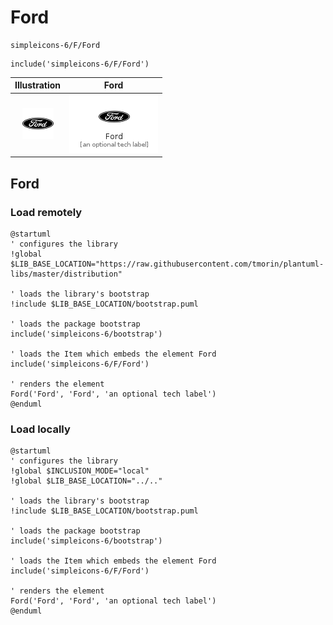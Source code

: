 # Ford


```text
simpleicons-6/F/Ford
```

```text
include('simpleicons-6/F/Ford')
```



| Illustration | Ford |
| :---: | :---: |
| ![illustration for Illustration](../../simpleicons-6/F/Ford.png) | ![illustration for Ford](../../simpleicons-6/F/Ford.Local.png) |




## Ford

### Load remotely
```plantuml
@startuml
' configures the library
!global $LIB_BASE_LOCATION="https://raw.githubusercontent.com/tmorin/plantuml-libs/master/distribution"

' loads the library's bootstrap
!include $LIB_BASE_LOCATION/bootstrap.puml

' loads the package bootstrap
include('simpleicons-6/bootstrap')

' loads the Item which embeds the element Ford
include('simpleicons-6/F/Ford')

' renders the element
Ford('Ford', 'Ford', 'an optional tech label')
@enduml
```

### Load locally
```plantuml
@startuml
' configures the library
!global $INCLUSION_MODE="local"
!global $LIB_BASE_LOCATION="../.."

' loads the library's bootstrap
!include $LIB_BASE_LOCATION/bootstrap.puml

' loads the package bootstrap
include('simpleicons-6/bootstrap')

' loads the Item which embeds the element Ford
include('simpleicons-6/F/Ford')

' renders the element
Ford('Ford', 'Ford', 'an optional tech label')
@enduml
```

